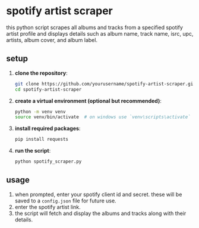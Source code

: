 # spotify artist scraper

this python script scrapes all albums and tracks from a specified spotify artist profile and displays details such as album name, track name, isrc, upc, artists, album cover, and album label.

## setup

1. **clone the repository**:
    ```bash
    git clone https://github.com/yourusername/spotify-artist-scraper.git
    cd spotify-artist-scraper
    ```

2. **create a virtual environment (optional but recommended)**:
    ```bash
    python -m venv venv
    source venv/bin/activate  # on windows use `venv\scripts\activate`
    ```

3. **install required packages**:
    ```bash
    pip install requests
    ```

4. **run the script**:
    ```bash
    python spotify_scraper.py
    ```

## usage

1. when prompted, enter your spotify client id and secret. these will be saved to a `config.json` file for future use.
2. enter the spotify artist link.
3. the script will fetch and display the albums and tracks along with their details.
